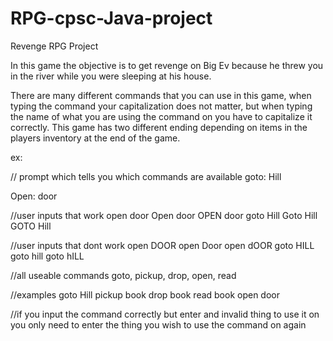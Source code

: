 # RPG-cpsc-Java-project

Revenge RPG Project

In this game the objective is to get revenge on Big Ev because he threw you in the river while you were sleeping at his house.

There are many different commands that you can use in this game, when typing the command your capitalization does not matter, but when typing the name of what you are using the command on you have to capitalize it correctly. This game has two different ending depending on items in the players inventory at the end of the game.

ex:

// prompt which tells you which commands are available
goto:
Hill

Open:
door

//user inputs that work
open door
Open door
OPEN door
goto Hill
Goto Hill
GOTO Hill

//user inputs that dont work
open DOOR
open Door
open dOOR
goto HILL
goto hill
goto hILL

//all useable commands
goto, pickup, drop, open, read

//examples
goto Hill
pickup book
drop book
read book
open door

//if you input the command correctly but enter and invalid thing to use it on you only need to enter the thing you wish to use the command on again



